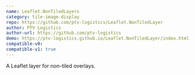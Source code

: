 ```yaml
---
name: Leaflet.NonTiledLayers
category: tile-image-display
repo: https://github.com/ptv-logistics/Leaflet.NonTiledLayer
author: PTV Logistics
author-url: https://github.com/ptv-logistics
demo: https://ptv-logistics.github.io/Leaflet.NonTiledLayer/index.html
compatible-v0:
compatible-v1: true
---
```


A Leaflet layer for non-tiled overlays.
